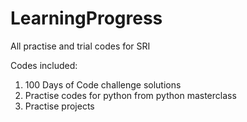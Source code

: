 # LearningProgress
 All practise and trial codes for SRI

Codes included:
1. 100 Days of Code challenge solutions
2. Practise codes for python from python masterclass
3. Practise projects
